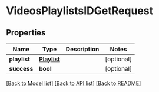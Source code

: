# VideosPlaylistsIDGetRequest

## Properties
Name | Type | Description | Notes
------------ | ------------- | ------------- | -------------
**playlist** | [**Playlist**](Playlist.md) |  | [optional] 
**success** | **bool** |  | [optional] 

[[Back to Model list]](../README.md#documentation-for-models) [[Back to API list]](../README.md#documentation-for-api-endpoints) [[Back to README]](../README.md)

